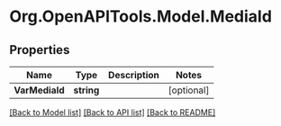 # Org.OpenAPITools.Model.MediaId

## Properties

Name | Type | Description | Notes
------------ | ------------- | ------------- | -------------
**VarMediaId** | **string** |  | [optional] 

[[Back to Model list]](../README.md#documentation-for-models) [[Back to API list]](../README.md#documentation-for-api-endpoints) [[Back to README]](../README.md)


